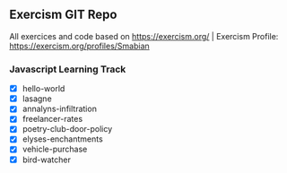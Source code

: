 ## Exercism GIT Repo
All exercices and code based on https://exercism.org/ | Exercism Profile: https://exercism.org/profiles/Smabian 

### Javascript Learning Track

- [x] hello-world
- [x] lasagne
- [x] annalyns-infiltration
- [x] freelancer-rates
- [x] poetry-club-door-policy
- [x] elyses-enchantments
- [x] vehicle-purchase
- [x] bird-watcher
